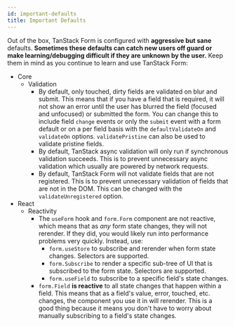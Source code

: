 ```yaml
---
id: important-defaults
title: Important Defaults
---
```


Out of the box, TanStack Form is configured with **aggressive but sane** defaults. **Sometimes these defaults can catch new users off guard or make learning/debugging difficult if they are unknown by the user.** Keep them in mind as you continue to learn and use TanStack Form:

- Core
  - Validation
    - By default, only touched, dirty fields are validated on blur and submit. This means that if you have a field that is required, it will not show an error until the user has blurred the field (focused and unfocused) or submitted the form. You can change this to include field `change` events or only the `submit` event with a form default or on a per field basis with the `defaultValidateOn` and `validateOn` options. `validatePristine` can also be used to validate pristine fields.
    - By default, TanStack async validation will only run if synchronous validation succeeds. This is to prevent unnecessary async validation which usually are powered by network requests.
    - By default, TanStack Form will not validate fields that are not registered. This is to prevent unnecessary validation of fields that are not in the DOM. This can be changed with the `validateUnregistered` option.
- React
  - Reactivity
    - The `useForm` hook and `form.Form` component are not reactive, which means that as _any_ form state changes, they will not rerender. If they did, you would likely run into performance problems very quickly. Instead, use:
      - `form.useStore` to subscribe and rerender when form state changes. Selectors are supported.
      - `form.Subscribe` to render a specific sub-tree of UI that is subscribed to the form state. Selectors are supported.
      - `form.useField` to subscribe to a specific field's state changes.
    - `form.Field` **is reactive** to all state changes that happen within a field. This means that as a field's value, error, touched, etc. changes, the component you use it in will rerender. This is a good thing because it means you don't have to worry about manually subscribing to a field's state changes.
